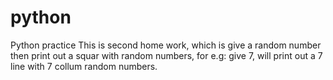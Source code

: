 # python
Python practice 
This is second home work, which is give a random number then print out a squar with random numbers, for e.g: give 7, will print out a 7 line with 7 collum random numbers. 
